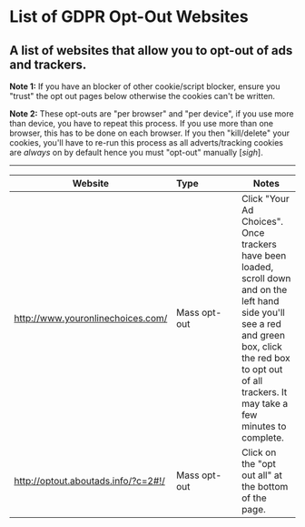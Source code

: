 # List of GDPR Opt-Out Websites
## A list of websites that allow you to opt-out of ads and trackers.

**Note 1:** If you have an blocker of other cookie/script blocker, ensure you "trust" the opt out pages below otherwise the cookies can't be written.

**Note 2:** These opt-outs are "per browser" and "per device", if you use more than device, you have to repeat this process. If you use more than one browser, this has to be done on each browser. If you then "kill/delete" your cookies, you'll have to re-run this process as all adverts/tracking cookies are *always* on by default hence you must "opt-out" manually [*sigh*].

---

Website | Type&nbsp;&nbsp;&nbsp;&nbsp;&nbsp;&nbsp;&nbsp;&nbsp;&nbsp;&nbsp;&nbsp;&nbsp;&nbsp;&nbsp; | Notes
--- | --- | ---
http://www.youronlinechoices.com/ | Mass opt-out |  Click "Your Ad Choices". Once trackers have been loaded, scroll down and on the left hand side you'll see a red and green box, click the red box to opt out of all trackers. It may take a few minutes to complete.
http://optout.aboutads.info/?c=2#!/ | Mass opt-out | Click on the "opt out all" at the bottom of the page.
